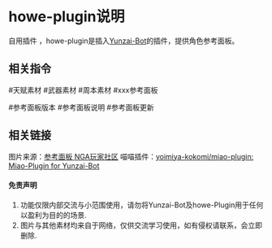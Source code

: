 # howe-plugin说明

自用插件 ，howe-plugin是插入[Yunzai-Bot](https://github.com/Le-niao/Yunzai-Bot)的插件，提供角色参考面板。


## 相关指令 

#天赋素材
#武器素材
#周本素材
#xxx参考面板

#参考面板版本
#参考面板说明
#参考面板更新

## 相关链接

图片来源：[参考面板 NGA玩家社区](https://bbs.nga.cn/read.php?tid=25843014)
喵喵插件：[yoimiya-kokomi/miao-plugin: Miao-Plugin for Yunzai-Bot](https://github.com/yoimiya-kokomi/miao-plugin)

#### 免责声明
1. 功能仅限内部交流与小范围使用，请勿将Yunzai-Bot及howe-Plugin用于任何以盈利为目的的场景.
2. 图片与其他素材均来自于网络，仅供交流学习使用，如有侵权请联系，会立即删除.
